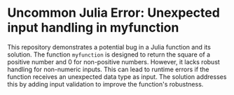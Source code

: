 # Uncommon Julia Error: Unexpected input handling in myfunction
This repository demonstrates a potential bug in a Julia function and its solution. The function `myfunction` is designed to return the square of a positive number and 0 for non-positive numbers. However, it lacks robust handling for non-numeric inputs. This can lead to runtime errors if the function receives an unexpected data type as input. The solution addresses this by adding input validation to improve the function's robustness.